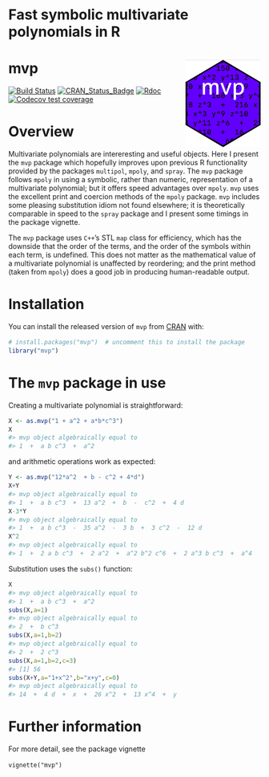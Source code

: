 Fast symbolic multivariate polynomials in R
================

<!-- README.md is generated from README.Rmd. Please edit that file -->

# mvp <img src="man/figures/mvp.png" width = "150" align="right" />

<!-- badges: start -->

[![Build
Status](https://travis-ci.com/RobinHankin/mvp.svg?branch=master)](https://travis-ci.com/RobinHankin/mvp)
[![CRAN\_Status\_Badge](https://www.r-pkg.org/badges/version/mvp)](https://cran.r-project.org/package=mvp)
[![Rdoc](https://www.rdocumentation.org/badges/version/mvp)](https://www.rdocumentation.org/packages/mvp)
[![Codecov test
coverage](https://codecov.io/gh/RobinHankin/mvp/branch/master/graph/badge.svg)](https://codecov.io/gh/RobinHankin/mvp/branch/master)
<!-- badges: end -->

# Overview

Multivariate polynomials are intereresting and useful objects. Here I
present the `mvp` package which hopefully improves upon previous R
functionality provided by the packages `multipol`, `mpoly`, and `spray`.
The `mvp` package follows `mpoly` in using a symbolic, rather than
numeric, representation of a multivariate polynomial; but it offers
speed advantages over `mpoly`. `mvp` uses the excellent print and
coercion methods of the `mpoly` package. `mvp` includes some pleasing
substitution idiom not found elsewhere; it is theoretically comparable
in speed to the `spray` package and I present some timings in the
package vignette.

The `mvp` package uses `C++`’s STL `map` class for efficiency, which has
the downside that the order of the terms, and the order of the symbols
within each term, is undefined. This does not matter as the mathematical
value of a multivariate polynomial is unaffected by reordering; and the
print method (taken from `mpoly`) does a good job in producing
human-readable output.

# Installation

You can install the released version of `mvp` from
[CRAN](https://CRAN.R-project.org) with:

``` r
# install.packages("mvp")  # uncomment this to install the package
library("mvp")
```

# The `mvp` package in use

Creating a multivariate polynomial is straightforward:

``` r
X <- as.mvp("1 + a^2 + a*b*c^3")
X
#> mvp object algebraically equal to
#> 1  +  a b c^3  +  a^2
```

and arithmetic operations work as expected:

``` r
Y <- as.mvp("12*a^2  + b - c^2 + 4*d")
X+Y
#> mvp object algebraically equal to
#> 1  +  a b c^3  +  13 a^2  +  b  -  c^2  +  4 d
X-3*Y
#> mvp object algebraically equal to
#> 1  +  a b c^3  -  35 a^2  -  3 b  +  3 c^2  -  12 d
X^2
#> mvp object algebraically equal to
#> 1  +  2 a b c^3  +  2 a^2  +  a^2 b^2 c^6  +  2 a^3 b c^3  +  a^4
```

Substitution uses the `subs()` function:

``` r
X
#> mvp object algebraically equal to
#> 1  +  a b c^3  +  a^2
subs(X,a=1)
#> mvp object algebraically equal to
#> 2  +  b c^3
subs(X,a=1,b=2)
#> mvp object algebraically equal to
#> 2  +  2 c^3
subs(X,a=1,b=2,c=3)
#> [1] 56
subs(X+Y,a="1+x^2",b="x+y",c=0)
#> mvp object algebraically equal to
#> 14  +  4 d  +  x  +  26 x^2  +  13 x^4  +  y
```

# Further information

For more detail, see the package vignette

`vignette("mvp")`
